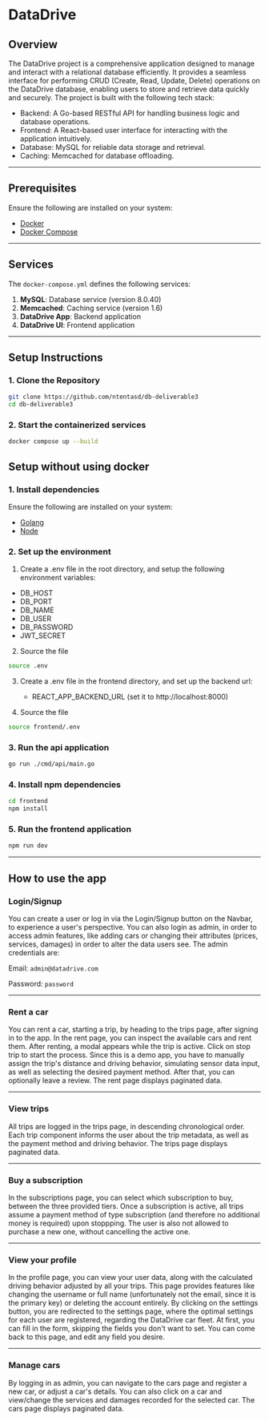 # DataDrive

## Overview

The DataDrive project is a comprehensive application designed to manage and interact with a relational database efficiently. It provides a seamless interface for performing CRUD (Create, Read, Update, Delete) operations on the DataDrive database, enabling users to store and retrieve data quickly and securely. The project is built with the following tech stack:

- Backend: A Go-based RESTful API for handling business logic and database operations.
- Frontend: A React-based user interface for interacting with the application intuitively.
- Database: MySQL for reliable data storage and retrieval.
- Caching: Memcached for database offloading.
---

## Prerequisites

Ensure the following are installed on your system:
- [Docker](https://www.docker.com/get-started)
- [Docker Compose](https://docs.docker.com/compose/)

---

## Services

The `docker-compose.yml` defines the following services:

1. **MySQL**: Database service (version 8.0.40)
2. **Memcached**: Caching service (version 1.6)
3. **DataDrive App**: Backend application
4. **DataDrive UI**: Frontend application

---

## Setup Instructions

### 1. Clone the Repository

```bash
git clone https://github.com/ntentasd/db-deliverable3
cd db-deliverable3
```

### 2. Start the containerized services

```bash
docker compose up --build
```

## Setup without using docker

### 1. Install dependencies

Ensure the following are installed on your system:
- [Golang](https://go.dev/dl/)
- [Node](https://nodejs.org/)

### 2. Set up the environment

1. Create a .env file in the root directory, and setup the following environment variables:
  - DB_HOST
  - DB_PORT
  - DB_NAME
  - DB_USER
  - DB_PASSWORD
  - JWT_SECRET

2. Source the file
```bash
source .env
```

3. Create a .env file in the frontend directory, and set up the backend  url:
   - REACT_APP_BACKEND_URL (set it to http://localhost:8000)

4. Source the file
```bash
source frontend/.env
```

### 3. Run the api application

```bash
go run ./cmd/api/main.go
```

### 4. Install npm dependencies

```bash
cd frontend
npm install
```

### 5. Run the frontend application

```bash
npm run dev
```

---
## How to use the app

### Login/Signup

You can create a user or log in via the Login/Signup button on the Navbar, to experience a user's perspective. You can also login as admin, in order to access admin features, like adding cars or changing their attributes (prices, services, damages) in order to alter the data users see. The admin credentials are:

Email: ```admin@datadrive.com```

Password: ```password```

---
### Rent a car

You can rent a car, starting a trip, by heading to the trips page, after signing in to the app. In the rent page, you can inspect the available cars and rent them. After renting, a modal appears while the trip is active. Click on stop trip to start the process. Since this is a demo app, you have to manually assign the trip's distance and driving behavior, simulating sensor data input, as well as selecting the desired payment method. After that, you can optionally leave a review. The rent page displays paginated data.

---
### View trips

All trips are logged in the trips page, in descending chronological order. Each trip component informs the user about the trip metadata, as well as the payment method and driving behavior. The trips page displays paginated data.

---
### Buy a subscription

In the subscriptions page, you can select which subscription to buy, between the three provided tiers. Once a subscription is active, all trips assume a payment method of type subscription (and therefore no additional money is required) upon stoppping. The user is also not allowed to purchase a new one, without cancelling the active one.

---
### View your profile

In the profile page, you can view your user data, along with the calculated driving behavior adjusted by all your trips. This page provides features like changing the username or full name (unfortunately not the email, since it is the primary key) or deleting the account entirely. By clicking on the settings button, you are redirected to the settings page, where the optimal settings for each user are registered, regarding the DataDrive car fleet. At first, you can fill in the form, skipping the fields you don't want to set. You can come back to this page, and edit any field you desire.

---
### Manage cars

By logging in as admin, you can navigate to the cars page and register a new car, or adjust a car's details. You can also click on a car and view/change the services and damages recorded for the selected car. The cars page displays paginated data.

